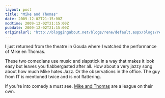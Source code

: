 ```yaml
---
layout: post
title: "Mike and Thomas"
date: 2009-12-02T21:15:00Z
modtime: 2009-12-02T21:15:00Z
pubdate: 2009-12-02T21:15:00Z
originalurl: "http://bloggingabout.net/blogs/rene/default.aspx/blogs/rene/archive/2009/12/02/mike-and-thomas.aspx"
---
```



<p>I just returned from the theatre in Gouda where I watched the performance of Mike en Thomas.</p><p>These two comedians use music and slapstick in a way that makes it look easy but leaves you flabbergasted after all. How about a very jazzy song about how much Mike hates Jazz. Or the observations in the office. The guy from IT is mentioned twice and is not flattering.</p><p>If you're into comedy a must see. <a href="http://www.mikeenthomas.com/">Mike and Thomas</a> are a league on their own.</p>

